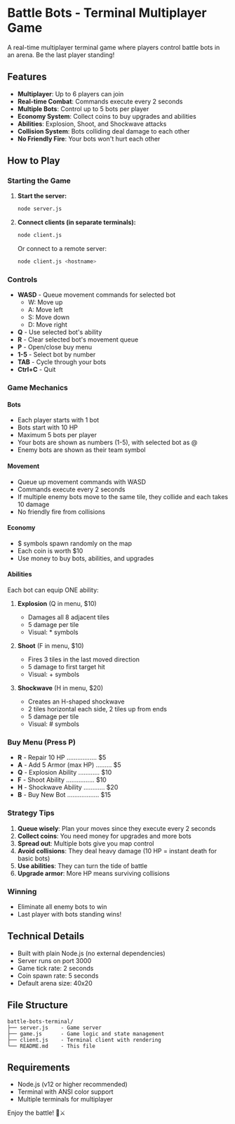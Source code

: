 # Battle Bots - Terminal Multiplayer Game

A real-time multiplayer terminal game where players control battle bots in an arena. Be the last player standing!

## Features

- **Multiplayer**: Up to 6 players can join
- **Real-time Combat**: Commands execute every 2 seconds
- **Multiple Bots**: Control up to 5 bots per player
- **Economy System**: Collect coins to buy upgrades and abilities
- **Abilities**: Explosion, Shoot, and Shockwave attacks
- **Collision System**: Bots colliding deal damage to each other
- **No Friendly Fire**: Your bots won't hurt each other

## How to Play

### Starting the Game

1. **Start the server:**
   ```bash
   node server.js
   ```

2. **Connect clients (in separate terminals):**
   ```bash
   node client.js
   ```
   
   Or connect to a remote server:
   ```bash
   node client.js <hostname>
   ```

### Controls

- **WASD** - Queue movement commands for selected bot
  - W: Move up
  - A: Move left  
  - S: Move down
  - D: Move right
- **Q** - Use selected bot's ability
- **R** - Clear selected bot's movement queue
- **P** - Open/close buy menu
- **1-5** - Select bot by number
- **TAB** - Cycle through your bots
- **Ctrl+C** - Quit

### Game Mechanics

#### Bots
- Each player starts with 1 bot
- Bots start with 10 HP
- Maximum 5 bots per player
- Your bots are shown as numbers (1-5), with selected bot as @
- Enemy bots are shown as their team symbol

#### Movement
- Queue up movement commands with WASD
- Commands execute every 2 seconds
- If multiple enemy bots move to the same tile, they collide and each takes 10 damage
- No friendly fire from collisions

#### Economy
- $ symbols spawn randomly on the map
- Each coin is worth $10
- Use money to buy bots, abilities, and upgrades

#### Abilities
Each bot can equip ONE ability:

1. **Explosion** (Q in menu, $10)
   - Damages all 8 adjacent tiles
   - 5 damage per tile
   - Visual: * symbols

2. **Shoot** (F in menu, $10)
   - Fires 3 tiles in the last moved direction
   - 5 damage to first target hit
   - Visual: + symbols

3. **Shockwave** (H in menu, $20)
   - Creates an H-shaped shockwave
   - 2 tiles horizontal each side, 2 tiles up from ends
   - 5 damage per tile
   - Visual: # symbols

### Buy Menu (Press P)

- **R** - Repair 10 HP ................. $5
- **A** - Add 5 Armor (max HP) ......... $5
- **Q** - Explosion Ability ............ $10
- **F** - Shoot Ability ................ $10
- **H** - Shockwave Ability ............ $20
- **B** - Buy New Bot .................. $15

### Strategy Tips

1. **Queue wisely**: Plan your moves since they execute every 2 seconds
2. **Collect coins**: You need money for upgrades and more bots
3. **Spread out**: Multiple bots give you map control
4. **Avoid collisions**: They deal heavy damage (10 HP = instant death for basic bots)
5. **Use abilities**: They can turn the tide of battle
6. **Upgrade armor**: More HP means surviving collisions

### Winning

- Eliminate all enemy bots to win
- Last player with bots standing wins!

## Technical Details

- Built with plain Node.js (no external dependencies)
- Server runs on port 3000
- Game tick rate: 2 seconds
- Coin spawn rate: 5 seconds
- Default arena size: 40x20

## File Structure

```
battle-bots-terminal/
├── server.js    - Game server
├── game.js      - Game logic and state management
├── client.js    - Terminal client with rendering
└── README.md    - This file
```

## Requirements

- Node.js (v12 or higher recommended)
- Terminal with ANSI color support
- Multiple terminals for multiplayer

Enjoy the battle! 🤖⚔️
